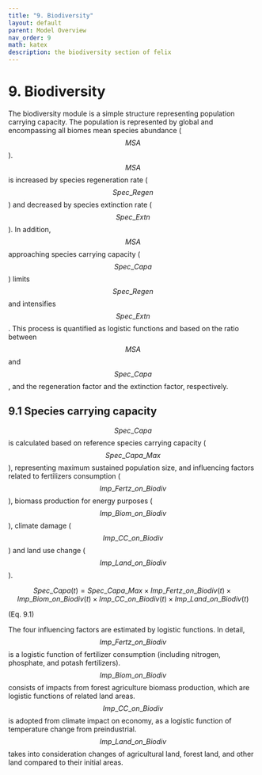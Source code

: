 ```yaml
---
title: "9. Biodiversity"
layout: default
parent: Model Overview
nav_order: 9
math: katex
description: the biodiversity section of felix
---
```


# 9. Biodiversity
The biodiversity module is a simple structure representing population carrying capacity. The population is represented by global and encompassing all biomes mean species abundance ($$MSA$$). $$MSA$$ is increased by species regeneration rate ($$Spec\_Regen$$) and decreased by species extinction rate ($$Spec\_Extn$$). In addition, $$MSA$$ approaching species carrying capacity ($$Spec\_Capa$$) limits $$Spec\_Regen$$ and intensifies $$Spec\_Extn$$. This process is quantified as logistic functions and based on the ratio between $$MSA$$ and $$Spec\_Capa$$, and the regeneration factor and the extinction factor, respectively.

## 9.1 Species carrying capacity
$$Spec\_Capa$$ is calculated based on reference species carrying capacity ($$Spec\_Capa\_Max$$), representing maximum sustained population size, and influencing factors related to fertilizers consumption ($$Imp\_Fertz\_on\_Biodiv$$), biomass production for energy purposes ($$Imp\_Biom\_on\_Biodiv$$), climate damage ($$Imp\_CC\_on\_Biodiv$$) and land use change ($$Imp\_Land\_on\_Biodiv$$).

$$
Spec\_Capa(t) = 
    Spec\_Capa\_Max \times 
    Imp\_Fertz\_on\_Biodiv(t) \times 
    Imp\_Biom\_on\_Biodiv(t) \times
    Imp\_CC\_on\_Biodiv(t) \times
    Imp\_Land\_on\_Biodiv(t)
$$

(Eq. 9.1)

The four influencing factors are estimated by logistic functions. In detail, $$Imp\_Fertz\_on\_Biodiv$$ is a logistic function of fertilizer consumption (including nitrogen, phosphate, and potash fertilizers). $$Imp\_Biom\_on\_Biodiv$$ consists of impacts from forest agriculture biomass production, which are logistic functions of related land areas. $$Imp\_CC\_on\_Biodiv$$ is adopted from climate impact on economy, as a logistic function of temperature change from preindustrial. $$Imp\_Land\_on\_Biodiv$$ takes into consideration changes of agricultural land, forest land, and other land compared to their initial areas.

